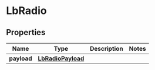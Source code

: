 

# LbRadio


## Properties

| Name | Type | Description | Notes |
|------------ | ------------- | ------------- | -------------|
|**payload** | [**LbRadioPayload**](LbRadioPayload.md) |  |  |



